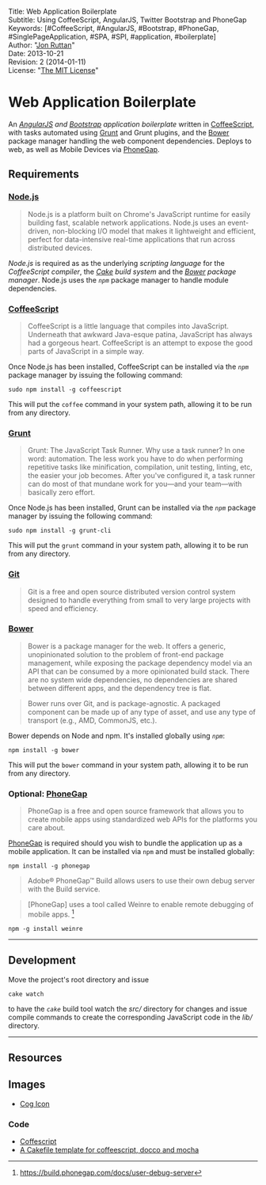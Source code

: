 Title:    Web Application Boilerplate  
Subtitle: Using CoffeeScript, AngularJS, Twitter Bootstrap and PhoneGap  
Keywords: [#CoffeeScript, #AngularJS, #Bootstrap, #PhoneGap, #SinglePageApplication, #SPA, #SPI, #application, #boilerplate]  
Author:   "[Jon Ruttan](jonruttan@gmail.com)"  
Date:     2013-10-21  
Revision: 2 (2014-01-11)  
License:  "[The MIT License](http://opensource.org/licenses/MIT)"  

# Web Application Boilerplate

An *[AngularJS] and [Bootstrap] application boilerplate* written in [CoffeeScript], with tasks automated using [Grunt] and Grunt plugins, and the [Bower] package manager handling the web component dependencies. Deploys to web, as well as Mobile Devices via [PhoneGap].

[AngularJS]: http://angularjs.org/
[Bootstrap]: http://getbootstrap.com/
[CoffeeScript]: http://coffeescript.org/
[Grunt]: http://gruntjs.com/
[Bower]: http://bower.io/
[PhoneGap]: http://phonegap.com/

## Requirements

### [Node.js]

> Node.js is a platform built on Chrome's JavaScript runtime for easily building fast, scalable network applications. Node.js uses an event-driven, non-blocking I/O model that makes it lightweight and efficient, perfect for data-intensive real-time applications that run across distributed devices.

*Node.js* is required as as the underlying *scripting language* for the *CoffeeScript compiler*, the *[Cake] build system* and the *[Bower] package manager*. Node.js uses the *`npm`* package manager to handle module dependencies.

[Node.js]: http://nodejs.org/
[Cake]: http://coffeescript.org/#cake

### [CoffeeScript]

> CoffeeScript is a little language that compiles into JavaScript. Underneath that awkward Java-esque patina, JavaScript has always had a gorgeous heart. CoffeeScript is an attempt to expose the good parts of JavaScript in a simple way.

Once Node.js has been installed, CoffeeScript can be installed via the *`npm`* package manager by issuing the following command:

    sudo npm install -g coffeescript

This will put the `coffee` command in your system path, allowing it to be run from any directory.

### [Grunt]

> Grunt: The JavaScript Task Runner. Why use a task runner? In one word: automation. The less work you have to do when performing repetitive tasks like minification, compilation, unit testing, linting, etc, the easier your job becomes. After you've configured it, a task runner can do most of that mundane work for you—and your team—with basically zero effort.

Once Node.js has been installed, Grunt can be installed via the *`npm`* package manager by issuing the following command:

    sudo npm install -g grunt-cli

This will put the `grunt` command in your system path, allowing it to be run from any directory.

### [Git]

> Git is a free and open source distributed version control system designed to handle everything from small to very large projects with speed and efficiency.

[Git]: http://git-scm.com/

### [Bower]

> Bower is a package manager for the web. It offers a generic, unopinionated solution to the problem of front-end package management, while exposing the package dependency model via an API that can be consumed by a more opinionated build stack. There are no system wide dependencies, no dependencies are shared between different apps, and the dependency tree is flat.

> Bower runs over Git, and is package-agnostic. A packaged component can be made up of any type of asset, and use any type of transport (e.g., AMD, CommonJS, etc.).

Bower depends on Node and npm. It's installed globally using *`npm`*:

    npm install -g bower

This will put the `bower` command in your system path, allowing it to be run from any directory.

### Optional: [PhoneGap]

> PhoneGap is a free and open source framework that allows you to create mobile apps using standardized web APIs for the platforms you care about.

[PhoneGap] is required should you wish to bundle the application up as a mobile application. It can be installed via `npm` and must be installed globally:

    npm install -g phonegap

> Adobe® PhoneGap™ Build allows users to use their own debug server with the Build service.

> \[PhoneGap\] uses a tool called Weinre to enable remote debugging of mobile apps. [^user-debug-server]

    npm -g install weinre

[PhoneGap]: http://phonegap.com/
[Weinre]: http://people.apache.org/~pmuellr/weinre/docs/latest/

[^user-debug-server]: <https://build.phonegap.com/docs/user-debug-server>

---


## Development

Move the project's root directory and issue

    cake watch

to have the *`cake`* build tool watch the *src/* directory for changes and issue compile commands to create the corresponding JavaScript code in the *lib/* directory.

---


## Resources

## Images

- [Cog Icon](http://brsev.deviantart.com/)

### Code

- [Coffescript](http://coffeescript.org/)
- [A Cakefile template for coffeescript, docco and mocha](https://github.com/twilson63/cakefile-template)
